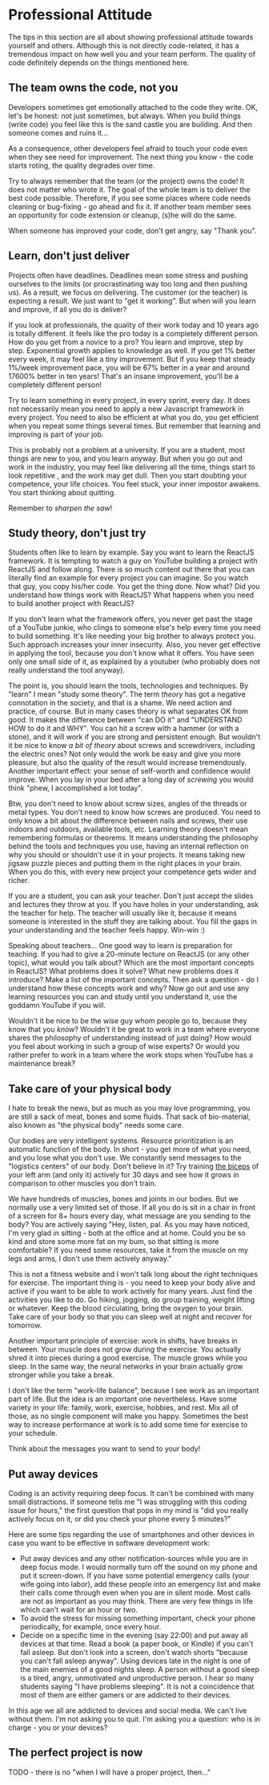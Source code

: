 # Professional Attitude

The tips in this section are all about showing professional attitude towards yourself and others.
Although this is not directly code-related, it has a tremendous impact on how well you and your team
perform. The quality of code definitely depends on the things mentioned here.

## The team owns the code, not you

Developers sometimes get emotionally attached to the code they write. OK, let's be honest: not just
sometimes, but always. When you build things (write code) you feel like this is the sand castle you
are building. And then someone comes and ruins it...

As a consequence, other developers feel afraid to touch your code even when they see need for
improvement. The next thing you know - the code starts roting, the quality degrades over time.

Try to always remember that the team (or the project) owns the code! It does not matter who wrote
it. The goal of the whole team is to deliver the best code possible. Therefore, if you see some
places where code needs cleaning or bug-fixing - go ahead and fix it. If another team member sees an
opportunity for code extension or cleanup, (s)he will do the same.

When someone has improved your code, don't get angry, say "Thank you".

## Learn, don't just deliver

Projects often have deadlines. Deadlines mean some stress and pushing ourselves to the limits
(or procrastinating way too long and then pushing us). As a result, we focus on delivering. The
customer (or the teacher) is expecting a result. We just want to "get it working". But when will you
learn and improve, if all you do is deliver?

If you look at professionals, the quality of their work today and 10 years ago is totally different.
It feels like the pro today is a completely different person. How do you get from a novice to a pro?
You learn and improve, step by step. Exponential growth applies to knowledge as well. If you get 1%
better every week, it may feel like a tiny improvement. But if you keep that steady 1%/week
improvement pace, you will be 67% better in a year and around 17600% better in ten years! That's an
insane improvement, you'll be a completely different person!

Try to learn something in every project, in every sprint, every day. It does not necessarily mean
you need to apply a new Javascript framework in every project. You need to also be efficient at what
you do, you get efficient when you repeat some things several times. But remember that learning and
improving is part of your job.

This is probably not a problem at a university. If you are a student, most things are new to you,
and you learn anyway. But when you go out and work in the industry, you may feel like delivering all
the time, things start to look repetitive , and the work may get dull. Then you start doubting your
competence, your life choices. You feel stuck, your inner impostor awakens. You start thinking about
quitting.

Remember to _sharpen the saw_!

## Study theory, don't just try

Students often like to learn by example. Say you want to learn the ReactJS framework. It is tempting
to watch a guy on YouTube building a project with ReactJS and follow along. There is so much content
out there that you can literally find an example for every project you can imagine. So you watch
that guy, you copy his/her code. You get the thing done. Now what? Did you understand how things
work with ReactJS? What happens when you need to build another project with ReactJS?

If you don't learn what the framework offers, you never get past the stage of a YouTube junkie, who
clings to someone else's help every time you need to build something. It's like needing your big
brother to always protect you. Such approach increases your inner insecurity. Also, you never get
effective in applying the tool, because you don't know what it offers. You have seen only one small
side of it, as explained by a youtuber (who probably does not really understand the tool anyway).

The point is, you should learn the tools, technologies and techniques. By "learn" I mean "study some
theory". The term _theory_ has got a negative connotation in the society, and that is a shame. We
need action and practice, of course. But in many cases theory is what separates OK from good. It
makes the difference between "can DO it" and "UNDERSTAND HOW to do it and WHY". You can hit a screw
with a hammer (or with a stone), and it will work if you are strong and persistent enough. But
wouldn't it be nice to know _a bit of theory_ about screws and screwdrivers, including the electric
ones? Not only would the work be easy and give you more pleasure, but also the quality of the result
would increase tremendously. Another important effect: your sense of self-worth and confidence would
improve. When you lay in your bed after a long day of _screwing_ you would think "phew, I
accomplished a lot today".

Btw, you don't need to know about screw sizes, angles of the threads or metal types. You don't need
to know how screws are produced. You need to only know a bit about the difference between nails and
screws, their use indoors and outdoors, available tools, etc. Learning theory doesn't mean
remembering formulas or theorems. It means understanding the philosophy behind the tools and
techniques you use, having an internal reflection on why you should or shouldn't use it in your
projects. It means taking new jigsaw puzzle pieces and putting them in the right places in your
brain. When you do this, with every new project your competence gets wider and richer.

If you are a student, you can ask your teacher. Don't just accept the slides and lectures they throw
at you. If you have holes in your understanding, ask the teacher for help. The teacher will usually
like it, because it means someone is interested in the stuff they are talking about. You fill the
gaps in your understanding and the teacher feels happy. Win-win :)

Speaking about teachers... One good way to learn is preparation for teaching. If you had to give a
20-minute lecture on ReactJS (or any other topic), what would you talk about? Which are the most
important concepts in ReactJS? What problems does it solve? What new problems does it introduce?
Make a list of the important concepts. Then ask a question - do I understand how these concepts work
and why? Now go out and use any learning resources you can and study until you understand it, use
the goddamn YouTube if you will.

Wouldn't it be nice to be the wise guy whom people go to, because they know that you _know_?
Wouldn't it be great to work in a team where everyone shares the philosophy of understanding instead
of just doing? How would you feel about working in such a group of wise experts? Or would you rather
prefer to work in a team where the work stops when YouTube has a maintenance break?

## Take care of your physical body

I hate to break the news, but as much as you may love programming, you are still a sack of meat,
bones and some fluids. That sack of bio-material, also known as "the physical body" needs some care.

Our bodies are very intelligent systems. Resource prioritization is an automatic function of the
body. In short - you get more of what you need, and you lose what you don't use. We constantly send
messages to the "logistics centers" of our body. Don't believe in it? Try
training [the biceps](https://www.youtube.com/watch?v=v0deQPDVFZ8) of your left arm (and only it)
actively for 30 days and see how it grows in comparison to other muscles you don't train.

We have hundreds of muscles, bones and joints in our bodies. But we normally use a very limited set
of those. If all you do is sit in a chair in front of a screen for 8+ hours every day, what message
are you sending to the body? You are actively saying "Hey, listen, pal. As you may have noticed, I'm
very glad in sitting - both at the office and at home. Could you be so kind and store some more fat
on my bum, so that sitting is more comfortable? If you need some resources, take it from the muscle
on my legs and arms, I don't use them actively anyway."

This is not a fitness website and I won't talk long about the right techniques for exercise. The
important thing is - you need to keep your body alive and active if you want to be able to work
actively for many years. Just find the activities you like to do. Go hiking, jogging, do group
training, weight lifting or whatever. Keep the blood circulating, bring the oxygen to your brain.
Take care of your body so that you can sleep well at night and recover for tomorrow.

Another important principle of exercise: work in shifts, have breaks in between. Your muscle does
not grow during the exercise. You actually shred it into pieces during a good exercise. The muscle
grows while you sleep. In the same way, the neural networks in your brain actually grow stronger
while you take a break.

I don't like the term "work-life balance", because I see work as an important part of life. But the
idea is an important one nevertheless. Have some variety in your life: family, work, exercise,
hobbies, and rest. Mix all of those, as no single component will make you happy. Sometimes the best
way to increase performance at work is to add some time for exercise to your schedule.

Think about the messages you want to send to your body!

## Put away devices

Coding is an activity requiring deep focus. It can't be combined with many small distractions. If
someone tells me "I was struggling with this coding issue for hours," the first question that pops
in my mind is "did you really actively focus on it, or did you check your phone every 5 minutes?"

Here are some tips regarding the use of smartphones and other devices in case you want to be
effective in software development work:

* Put away devices and any other notification-sources while you are in deep focus mode. I would
  normally turn off the sound on my phone and put it screen-down. If you have some potential
  emergency calls (your wife going into labor), add these people into an emergency list and make
  their calls come through even when you are in silent mode. Most calls are not as important as 
  you may think. There are very few things in life which can't wait for an hour or two.
* To avoid the stress for missing something important, check your phone periodically, for example,
  once every hour.
* Decide on a specific time in the evening (say 22:00) and put away all devices at that time. Read a
  book (a paper book, or Kindle) if you can't fall asleep. But don't look into a screen, don't watch
  shorts "because you can't fall asleep anyway". Using devices late in the night is one of the main
  enemies of a good nights sleep. A person without a good sleep is a tired, angry, unmotivated and
  unproductive person. I hear so many students saying "I have problems sleeping". It is not a
  coincidence that most of them are either gamers or are addicted to their devices.

In this age we all are addicted to devices and social media. We can't live without them. I'm not
asking you to quit. I'm asking you a question: who is in charge - you or your devices?

## The perfect project is now

TODO - there is no "when I will have a proper project, then..."
